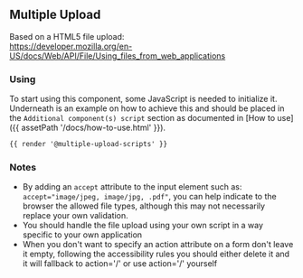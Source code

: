 ## Multiple Upload

Based on a HTML5 file upload:<br>
https://developer.mozilla.org/en-US/docs/Web/API/File/Using_files_from_web_applications

### Using

To start using this component, some JavaScript is needed to initialize it.<br>
Underneath is an example on how to achieve this and should be placed in the `Additional component(s) script` section as documented in [How to use]({{ assetPath '/docs/how-to-use.html' }}).

```html
{{ render '@multiple-upload-scripts' }}
```

### Notes

* By adding an `accept` attribute to the input element such as: `accept="image/jpeg, image/jpg, .pdf"`, you can help indicate to the browser the allowed file types, although this may not necessarily replace your own validation.
* You should handle the file upload using your own script in a way specific to your own application
* When you don't want to specify an action attribute on a form don't leave it empty, following the accessibility rules you should either delete it and it will fallback to action='/' or use action='/' yourself
